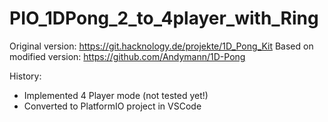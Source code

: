 # PIO_1DPong_2_to_4player_with_Ring

Original version: https://git.hacknology.de/projekte/1D_Pong_Kit
Based on modified version: https://github.com/Andymann/1D-Pong


History:
- Implemented 4 Player mode (not tested yet!)
- Converted to PlatformIO project in VSCode
